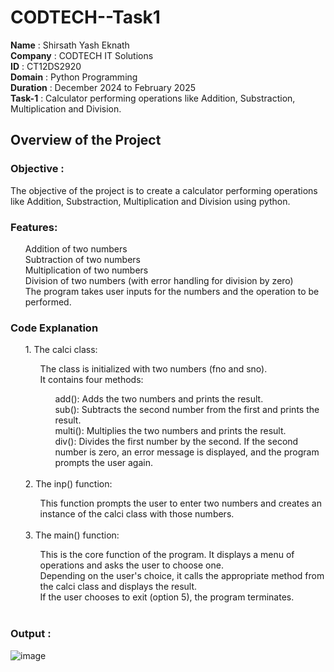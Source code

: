 # CODTECH--Task1
**Name** : Shirsath Yash Eknath<br>
**Company** : CODTECH IT Solutions<br>
**ID** : CT12DS2920<br>
**Domain** : Python Programming<br>
**Duration** : December 2024 to February 2025<br>
**Task-1** : Calculator performing operations like Addition, Substraction, Multiplication and Division.<br>

 ## Overview of the Project

 ### Objective : 
 The objective of the project is to create a calculator performing operations like Addition, Substraction, Multiplication and Division using python.

 ### Features:
 <ul>
Addition of two numbers<br>
Subtraction of two numbers<br>
Multiplication of two numbers<br>
Division of two numbers (with error handling for division by zero)<br>
The program takes user inputs for the numbers and the operation to be performed.<br>
</ul>

### Code Explanation
<ol>
1. The calci class:<br>
	<ol>
The class is initialized with two numbers (fno and sno).<br>
It contains four methods:<br><ol>
add(): Adds the two numbers and prints the result.<br>
sub(): Subtracts the second number from the first and prints the result.<br>
multi(): Multiplies the two numbers and prints the result.<br>
div(): Divides the first number by the second. If the second number is zero, an error message is displayed, and the program prompts the user again.</ol></ol><br>
2. The inp() function:<br><ol>
This function prompts the user to enter two numbers and creates an instance of the calci class with those numbers.</ol><br>
3. The main() function:<br><ol>
This is the core function of the program. 
It displays a menu of operations and asks the user to choose one.<br>
Depending on the user's choice, it calls the appropriate method from the calci class and displays the result.<br>
If the user chooses to exit (option 5), the program terminates.</ol><br>
</ol>

### Output :
![image](https://github.com/user-attachments/assets/ad733435-edbe-4460-acfd-7d8ff85256c3)

